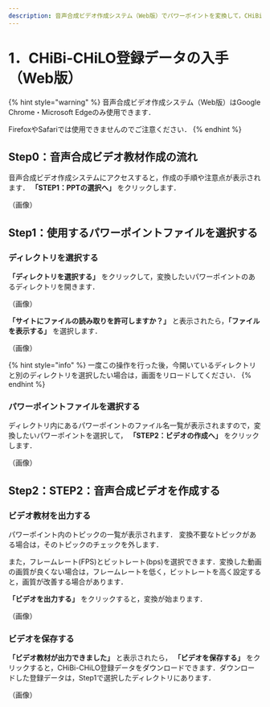 ```yaml
---
description: 音声合成ビデオ作成システム（Web版）でパワーポイントを変換して，CHiBi-CHiLO登録データを入手してください．
---
```


# 1．CHiBi-CHiLO登録データの入手（Web版）

{% hint style="warning" %}
音声合成ビデオ作成システム（Web版）はGoogle Chrome・Microsoft Edgeのみ使用できます．

FirefoxやSafariでは使用できませんのでご注意ください．
{% endhint %}

## Step0：音声合成ビデオ教材作成の流れ

音声合成ビデオ作成システムにアクセスすると，作成の手順や注意点が表示されます． **「STEP1：PPTの選択へ」** をクリックします．

（画像）

## Step1：使用するパワーポイントファイルを選択する

### ディレクトリを選択する

**「ディレクトリを選択する」** をクリックして，変換したいパワーポイントのあるディレクトリを開きます．

（画像）

**「サイトにファイルの読み取りを許可しますか？」** と表示されたら，**「ファイルを表示する」** を選択します．

（画像）

{% hint style="info" %}
一度この操作を行った後，今開いているディレクトリと別のディレクトリを選択したい場合は，画面をリロードしてください．
{% endhint %}

### パワーポイントファイルを選択する

ディレクトリ内にあるパワーポイントのファイル名一覧が表示されますので，変換したいパワーポイントを選択して， **「STEP2：ビデオの作成へ」** をクリックします．

（画像）

## Step2：STEP2：音声合成ビデオを作成する

### ビデオ教材を出力する

パワーポイント内のトピックの一覧が表示されます． 変換不要なトピックがある場合は，そのトピックのチェックを外します．

また，フレームレート(FPS)とビットレート(bps)を選択できます．変換した動画の画質が良くない場合は，フレームレートを低く，ビットレートを高く設定すると，画質が改善する場合があります．

**「ビデオを出力する」** をクリックすると，変換が始まります．

（画像）

### ビデオを保存する

**「ビデオ教材が出力できました」** と表示されたら， **「ビデオを保存する」** をクリックすると，CHiBi-CHiLO登録データをダウンロードできます．ダウンロードした登録データは，Step1で選択したディレクトリにあります．

（画像）
